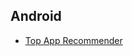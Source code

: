 ## Android  
* [Top App Recommender](https://github.com/Sarthak99/Android/blob/master/TopAppRecommender/README.md)
